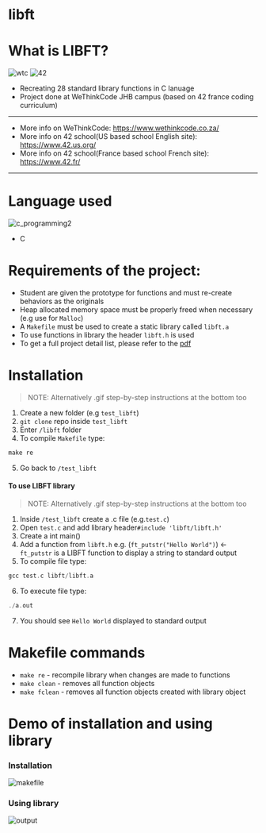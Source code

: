 # libft
# What is LIBFT?


![wtc](https://user-images.githubusercontent.com/50704452/101298456-b6ba8a80-3836-11eb-8d68-e8e74b8897f5.gif) ![42](https://user-images.githubusercontent.com/50704452/101329754-77159200-387a-11eb-8c1a-c929b9050800.png)
- Recreating 28 standard library functions in C lanuage
- Project done at WeThinkCode JHB campus (based on 42 france coding curriculum)
***
- More info on WeThinkCode: https://www.wethinkcode.co.za/
- More info on 42 school(US based school English site): https://www.42.us.org/
- More info on 42 school(France based school French site): https://www.42.fr/
***

# Language used
![c_programming2](https://user-images.githubusercontent.com/50704452/101298658-bff82700-3837-11eb-82ea-529432360815.jpg)
- C

 
 # Requirements of the project:
 - Student are given the prototype for functions and must re-create behaviors as the originals
 - Heap allocated memory space must be properly freed when necessary (e.g use for `Malloc`)
 - A `Makefile` must be used to create a static library called `libft.a`
 - To use functions in library the header `libft.h` is  used
 - To get a full project detail list, please refer to the [pdf](https://drive.google.com/file/d/1TfamMsyEViL0BiF7JoecFWGvTHw0mruV/view)
 
# Installation
 > NOTE: Alternatively .gif step-by-step instructions at the bottom too
 1. Create a new folder (e.g `test_libft`)
 2. `git clone` repo inside `test_libft`
 3. Enter `/libft` folder
 4. To compile `Makefile` type:
 ```C
 make re
 ```
 5. Go back to `/test_libft`
 
 #### To use LIBFT library
 > NOTE: Alternatively .gif step-by-step instructions at the bottom too
 1. Inside `/test_libft` create a .c file (e.g.`test.c`)
 2. Open `test.c` and add library header`#include 'libft/libft.h'`
 3. Create a int main()
 4. Add a function from `libft.h` e.g. (`ft_putstr("Hello World")`) <- `ft_putstr` is a LIBFT function to display a string to standard output
 5. To compile file type:
 ```C
 gcc test.c libft/libft.a
 ```
 6. To execute file type:
 ```C
 ./a.out
 ```
 7. You should see `Hello World` displayed to standard output
# Makefile commands
 - `make re` - recompile library when changes are made to functions
 - `make clean` - removes all function objects
 - `make fclean` - removes all function objects created with library object
 # Demo of installation and using library
 ### Installation
 ![makefile](https://user-images.githubusercontent.com/50704452/101298031-a1446100-3834-11eb-90eb-3f502ce13a29.gif)
  ### Using library
  ![output](https://user-images.githubusercontent.com/50704452/101298118-1adc4f00-3835-11eb-923e-278d15634e4f.gif)
